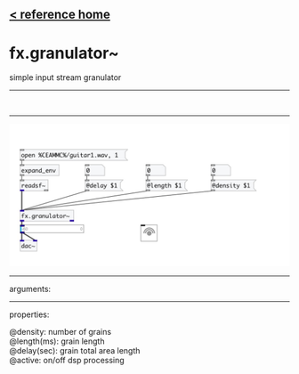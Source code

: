 [< reference home](index.html)
---

# fx.granulator~


simple input stream granulator

---

<br>


---


![example](examples/fx.granulator~-example.jpg)

---
arguments:


---
properties:

@density: number of
            grains<br>
@length(ms): grain length<br>
@delay(sec): grain total area length<br>
@active: on/off dsp
            processing<br>

